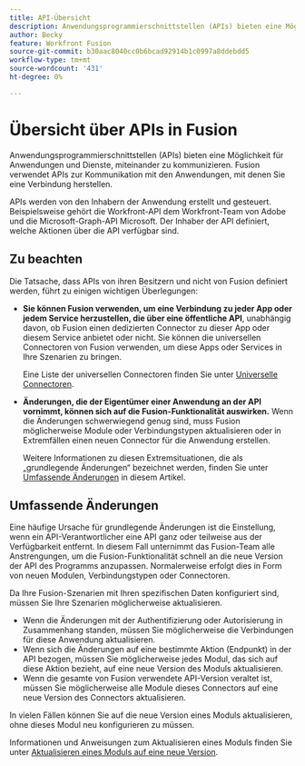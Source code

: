 ```yaml
---
title: API-Übersicht
description: Anwendungsprogrammierschnittstellen (APIs) bieten eine Möglichkeit für Anwendungen und Dienste, miteinander zu kommunizieren. Fusion verwendet APIs zur Kommunikation mit dem Programm, mit dem Sie eine Verbindung herstellen. Jedes Programm verfügt über eine separate API.
author: Becky
feature: Workfront Fusion
source-git-commit: b30aac8040cc0b6bcad92914b1c0997a8ddebdd5
workflow-type: tm+mt
source-wordcount: '431'
ht-degree: 0%

---
```


# Übersicht über APIs in Fusion

<!--Add me to TOCs-->

Anwendungsprogrammierschnittstellen (APIs) bieten eine Möglichkeit für Anwendungen und Dienste, miteinander zu kommunizieren. Fusion verwendet APIs zur Kommunikation mit den Anwendungen, mit denen Sie eine Verbindung herstellen.

APIs werden von den Inhabern der Anwendung erstellt und gesteuert. Beispielsweise gehört die Workfront-API dem Workfront-Team von Adobe und die Microsoft-Graph-API Microsoft. Der Inhaber der API definiert, welche Aktionen über die API verfügbar sind.

## Zu beachten

Die Tatsache, dass APIs von ihren Besitzern und nicht von Fusion definiert werden, führt zu einigen wichtigen Überlegungen:

* **Sie können Fusion verwenden, um eine Verbindung zu jeder App oder jedem Service herzustellen, die über eine öffentliche API**, unabhängig davon, ob Fusion einen dedizierten Connector zu dieser App oder diesem Service anbietet oder nicht. Sie können die universellen Connectoren von Fusion verwenden, um diese Apps oder Services in Ihre Szenarien zu bringen.

  Eine Liste der universellen Connectoren finden Sie unter [Universelle Connectoren](/help/workfront-fusion/references/apps-and-modules/apps-and-modules-toc.md#universal-connectors).

* **Änderungen, die der Eigentümer einer Anwendung an der API vornimmt, können sich auf die Fusion-Funktionalität auswirken.** Wenn die Änderungen schwerwiegend genug sind, muss Fusion möglicherweise Module oder Verbindungstypen aktualisieren oder in Extremfällen einen neuen Connector für die Anwendung erstellen.

  Weitere Informationen zu diesen Extremsituationen, die als „grundlegende Änderungen“ bezeichnet werden, finden Sie unter [Umfassende Änderungen](#breaking-changes) in diesem Artikel.


## Umfassende Änderungen

Eine häufige Ursache für grundlegende Änderungen ist die Einstellung, wenn ein API-Verantwortlicher eine API ganz oder teilweise aus der Verfügbarkeit entfernt. In diesem Fall unternimmt das Fusion-Team alle Anstrengungen, um die Fusion-Funktionalität schnell an die neue Version der API des Programms anzupassen. Normalerweise erfolgt dies in Form von neuen Modulen, Verbindungstypen oder Connectoren.

Da Ihre Fusion-Szenarien mit Ihren spezifischen Daten konfiguriert sind, müssen Sie Ihre Szenarien möglicherweise aktualisieren.

* Wenn die Änderungen mit der Authentifizierung oder Autorisierung in Zusammenhang standen, müssen Sie möglicherweise die Verbindungen für diese Anwendung aktualisieren.
* Wenn sich die Änderungen auf eine bestimmte Aktion (Endpunkt) in der API bezogen, müssen Sie möglicherweise jedes Modul, das sich auf diese Aktion bezieht, auf eine neue Version des Moduls aktualisieren.
* Wenn die gesamte von Fusion verwendete API-Version veraltet ist, müssen Sie möglicherweise alle Module dieses Connectors auf eine neue Version des Connectors aktualisieren.

In vielen Fällen können Sie auf die neue Version eines Moduls aktualisieren, ohne dieses Modul neu konfigurieren zu müssen.

Informationen und Anweisungen zum Aktualisieren eines Moduls finden Sie unter [Aktualisieren eines Moduls auf eine neue Version](/help/workfront-fusion/manage-scenarios/update-module-to-new-version.md).
